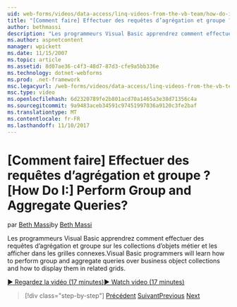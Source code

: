 ```yaml
---
uid: web-forms/videos/data-access/linq-videos-from-the-vb-team/how-do-i-perform-group-and-aggregate-queries
title: "[Comment faire] Effectuer des requêtes d’agrégation et groupe ? | Microsoft Docs"
author: bethmassi
description: "Les programmeurs Visual Basic apprendrez comment effectuer des requêtes d’agrégation et groupe sur les collections d’objets métier et les afficher dans les grilles connexes."
ms.author: aspnetcontent
manager: wpickett
ms.date: 11/15/2007
ms.topic: article
ms.assetid: 8d07ae36-c4f3-48d7-87d3-cfe9a5bb336e
ms.technology: dotnet-webforms
ms.prod: .net-framework
msc.legacyurl: /web-forms/videos/data-access/linq-videos-from-the-vb-team/how-do-i-perform-group-and-aggregate-queries
msc.type: video
ms.openlocfilehash: 6d2320789fe2b801acd70a1465a3e38d71356c4a
ms.sourcegitcommit: 9a9483aceb34591c97451997036a9120c3fe2baf
ms.translationtype: MT
ms.contentlocale: fr-FR
ms.lasthandoff: 11/10/2017
---
```

<a name="how-do-i-perform-group-and-aggregate-queries"></a><span data-ttu-id="8f436-104">[Comment faire] Effectuer des requêtes d’agrégation et groupe ?</span><span class="sxs-lookup"><span data-stu-id="8f436-104">[How Do I:] Perform Group and Aggregate Queries?</span></span>
====================
<span data-ttu-id="8f436-105">par [Beth Massi](https://github.com/bethmassi)</span><span class="sxs-lookup"><span data-stu-id="8f436-105">by [Beth Massi](https://github.com/bethmassi)</span></span>

<span data-ttu-id="8f436-106">Les programmeurs Visual Basic apprendrez comment effectuer des requêtes d’agrégation et groupe sur les collections d’objets métier et les afficher dans les grilles connexes.</span><span class="sxs-lookup"><span data-stu-id="8f436-106">Visual Basic programmers will learn how to perform group and aggregate queries over business object collections and how to display them in related grids.</span></span>

[<span data-ttu-id="8f436-107">&#9654; Regardez la vidéo (17 minutes)</span><span class="sxs-lookup"><span data-stu-id="8f436-107">&#9654; Watch video (17 minutes)</span></span>](https://channel9.msdn.com/Blogs/ASP-NET-Site-Videos/how-do-i-perform-group-and-aggregate-queries)

>[!div class="step-by-step"]
<span data-ttu-id="8f436-108">[Précédent](how-do-i-get-started-with-linq.md)
[Suivant](how-do-i-upgrade-visual-basic-projects-to-enable-linq.md)</span><span class="sxs-lookup"><span data-stu-id="8f436-108">[Previous](how-do-i-get-started-with-linq.md)
[Next](how-do-i-upgrade-visual-basic-projects-to-enable-linq.md)</span></span>
